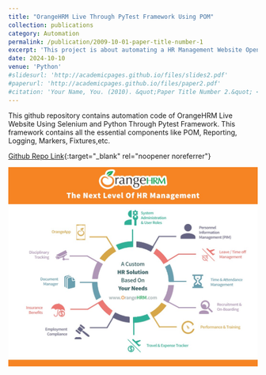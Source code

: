 ```yaml
---
title: "OrangeHRM Live Through PyTest Framework Using POM"
collection: publications
category: Automation
permalink: /publication/2009-10-01-paper-title-number-1
excerpt: 'This project is about automating a HR Management Website OpenHRMLive using POM Design Approach & Pytest Framework.'
date: 2024-10-10
venue: 'Python'
#slidesurl: 'http://academicpages.github.io/files/slides2.pdf'
#paperurl: 'http://academicpages.github.io/files/paper2.pdf'
#citation: 'Your Name, You. (2010). &quot;Paper Title Number 2.&quot; <i>Journal 1</i>. 1(2).'
---
```


This github repository contains automation code of OrangeHRM Live Website Using Selenium and Python Through Pytest Framework. This framework contains all the essential components like POM, Reporting, Logging, Markers, Fixtures,etc.

[Github Repo Link](https://github.com/AutomationNexus/Orange_HRM_Automation_Framework){:target="_blank" rel="noopener noreferrer"}

<img src='/images/orange-hrm.jpg'>